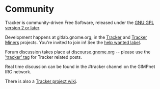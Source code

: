 # Community

Tracker is community-driven Free Software, released under the [GNU GPL version 2 or later](https://spdx.org/licenses/GPL-2.0-or-later).

Development happens at gitlab.gnome.org, in the
[Tracker](https://gitlab.gnome.org/GNOME/tracker) and [Tracker Miners](https://gitlab.gnome.org/GNOME/tracker-miners) projects.
You're invited to join in! See the [help wanted label](https://gitlab.gnome.org/GNOME/tracker/issues?scope=all&utf8=%E2%9C%93&state=opened&label_name[]=4.%20Help%20Wanted).

Forum discussion takes place at
[discourse.gnome.org](https://discourse.gnome.org/) -- please use the
['tracker' tag](https://discourse.gnome.org/tags/tracker) for Tracker related
posts.

Real time discussion can be found in the #tracker channel on the GIMPnet IRC
network.

There is also a [Tracker project wiki](https://wiki.gnome.org/Projects/Tracker).
